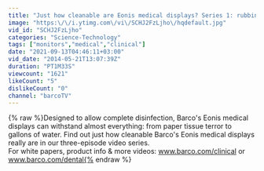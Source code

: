 ```yaml
---
title: "Just how cleanable are Eonis medical displays? Series 1: rubbing and brushing"
image: "https:\/\/i.ytimg.com\/vi\/SCHJ2FzLjho\/hqdefault.jpg"
vid_id: "SCHJ2FzLjho"
categories: "Science-Technology"
tags: ["monitors","medical","clinical"]
date: "2021-09-13T04:46:11+03:00"
vid_date: "2014-05-21T13:07:39Z"
duration: "PT1M33S"
viewcount: "1621"
likeCount: "5"
dislikeCount: "0"
channel: "barcoTV"
---
```

{% raw %}Designed to allow complete disinfection, Barco's Eonis medical displays can withstand almost everything: from paper tissue terror to gallons of water. Find out just how cleanable Barco's Eonis medical displays really are in our three-episode video series.<br />For white papers, product info &amp; more videos: www.barco.com/clinical or www.barco.com/dental{% endraw %}
